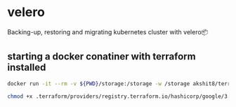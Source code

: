 # velero
Backing-up, restoring and migrating kubernetes cluster with velero📦

## starting a docker conatiner with terraform installed
```bash
docker run -it --rm -v ${PWD}/storage:/storage -w /storage akshit8/terraform 

chmod +x .terraform/providers/registry.terraform.io/hashicorp/google/3.54.0/linux_amd64/terraform-provider-google_v3.54.0_x5
```
